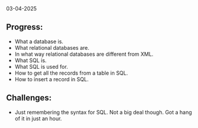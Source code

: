 03-04-2025

## Progress:
* What a database is.
* What relational databases are.
* In what way relational databases are different from XML.
* What SQL is.
* What SQL is used for.
* How to get all the records from a table in SQL.
* How to insert a record in SQL.

## Challenges:
* Just remembering the syntax for SQL. Not a big deal though. Got a hang of it in just an hour.

